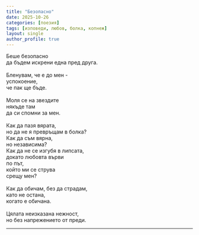 ```yaml
---
title: "Безопасно"
date: 2025-10-26
categories: [поезия]
tags: [изповеди, любов, болка, копнеж]
layout: single
author_profile: true
---
```


<div class="poem3">

Беше безопасно <br/>
да бъдем искрени една пред друга. <br/>
<br/>
Бленувам, че е до мен - <br/>
успокоение,<br/>
че пак ще бъде.<br/>
<br/>
Моля се на звездите<br/>
някъде там<br/>
да си спомни за мен.<br/>
<br/>
Как да пазя вярата, <br/>
но да не я превръщам в болка?<br/>
Как да съм вярна,<br/>
но независима?<br/>
Как да не се изгубя в липсата,<br/>
докато любовта върви<br/>
по път,<br/>
който ми се струва<br/>
срещу мен?<br/>
<br/>
Как да обичам, без да страдам,<br/>
като не остана,<br/>
когато е обичана.<br/>
<br/>
Цялата неизказана нежност, <br/>
но без напрежението от преди.<br/>


<hr/>
</div>